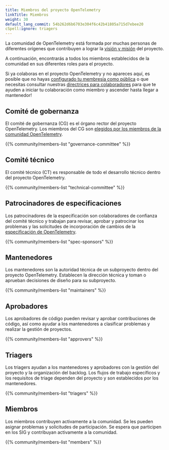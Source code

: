 ```yaml
---
title: Miembros del proyecto OpenTelemetry
linkTitle: Miembros
weight: 30
default_lang_commit: 54b262d6b6703e304f6c42b41805a715d7ebee20
cSpell:ignore: triagers
---
```


La comunidad de OpenTelemetry está formada por muchas personas de diferentes
orígenes que contribuyen a lograr la [visión y misión](/community/mission/) del
proyecto.

A continuación, encontrarás a todos los miembros establecidos de la comunidad en
sus diferentes roles para el proyecto.

Si ya colaboras en el proyecto OpenTelemetry y no apareces aquí, es posible que
no hayas
[configurado tu membresía como pública](https://docs.github.com/en/account-and-profile/setting-up-and-managing-your-personal-account-on-github/managing-your-membership-in-organizations/publicizing-or-hiding-organization-membership)
o que necesitas consultar nuestras
[directrices para colaboradores](https://github.com/open-telemetry/community/blob/main/guides/contributor/membership.md)
para que te ayuden a iniciar tu colaboración como miembro y ascender hasta
llegar a mantenedor!

## Comité de gobernanza

El comité de gobernanza (CG) es el órgano rector del proyecto OpenTelemetry. Los
miembros del CG son
[elegidos por los miembros de la comunidad OpenTelemetry](https://github.com/open-telemetry/community/blob/main/governance-charter.md#elections).

{{% community/members-list "governance-committee" %}}

## Comité técnico

El comité técnico (CT) es responsable de todo el desarrollo técnico dentro del
proyecto OpenTelemetry.

{{% community/members-list "technical-committee" %}}

## Patrocinadores de especificaciones

Los patrocinadores de la especificación son colaboradores de confianza del
comité técnico y trabajan para revisar, aprobar y patrocinar los problemas y las
solicitudes de incorporación de cambios de la
[especificación de OpenTelemetry](/docs/specs/otel/).

{{% community/members-list "spec-sponsors" %}}

## Mantenedores

Los mantenedores son la autoridad técnica de un subproyecto dentro del proyecto
OpenTelemetry. Establecen la dirección técnica y toman o aprueban decisiones de
diseño para su subproyecto.

{{% community/members-list "maintainers" %}}

## Aprobadores

Los aprobadores de código pueden revisar y aprobar contribuciones de código, así
como ayudar a los mantenedores a clasificar problemas y realizar la gestión de
proyectos.

{{% community/members-list "approvers" %}}

## Triagers

Los triagers ayudan a los mantenedores y aprobadores con la gestión del proyecto
y la organización del backlog. Los flujos de trabajo específicos y los
requisitos de triage dependen del proyecto y son establecidos por los
mantenedores.

{{% community/members-list "triagers" %}}

## Miembros

Los miembros contribuyen activamente a la comunidad. Se les pueden asignar
problemas y solicitudes de participación. Se espera que participen en los SIG y
contribuyan activamente a la comunidad.

{{% community/members-list "members" %}}
